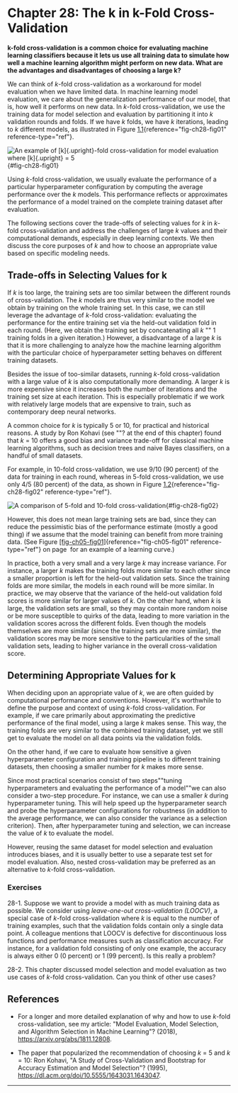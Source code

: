 







# Chapter 28: The k in k-Fold Cross-Validation [](#chapter-28-the-k-in-k-fold-cross-validation)



**k-fold cross-validation is a common choice for evaluating machine
learning classifiers because it lets us use all training data to
simulate how well a machine learning algorithm might perform on new
data. What are the advantages and disadvantages of choosing a large k?**

We can think of *k*-fold cross-validation as a workaround for model
evaluation when we have limited data. In machine learning model
evaluation, we care about the generalization performance of our model,
that is, how well it performs on new data. In *k*-fold cross-validation,
we use the training data for model selection and evaluation by
partitioning it into *k* validation rounds and folds. If we have *k*
folds, we have *k* iterations, leading to *k* different models, as
illustrated in Figure [1.1](#fig-ch28-fig01){reference="fig-ch28-fig01"
reference-type="ref"}.

![An example of [k]{.upright}-fold cross-validation for model evaluation
where [k]{.upright} = 5](../images/ch28-fig01.png){#fig-ch28-fig01}

Using *k*-fold cross-validation, we usually evaluate the performance of
a particular hyperparameter configuration by computing the average
performance over the *k* models. This performance reflects or
approximates the performance of a model trained on the complete training
dataset after evaluation.

The following sections cover the trade-offs of selecting values for *k*
in *k*-fold cross-validation and address the challenges of large *k*
values and their computational demands, especially in deep learning
contexts. We then discuss the core purposes of *k* and how to choose an
appropriate value based on specific modeling needs.

## Trade-offs in Selecting Values for k [](#trade-offs-in-selecting-values-for-k)

If *k* is too large, the training sets are too similar between the
different rounds of cross-validation. The *k* models are thus very
similar to the model we obtain by training on the whole training set. In
this case, we can still leverage the advantage of *k*-fold
cross-validation: evaluating the performance for the entire training set
via the held-out validation fold in each round. (Here, we obtain the
training set by concatenating all *k* "" 1 training folds in a given
iteration.) However, a disadvantage of a large *k* is that it is more
challenging to analyze how the machine learning algorithm with the
particular choice of hyperparameter setting behaves on different
training datasets.

Besides the issue of too-similar datasets, running *k*-fold
cross-validation with a large value of *k* is also computationally more
demanding. A larger *k* is more expensive since it increases both the
number of iterations and the training set size at each iteration. This
is especially problematic if we work with relatively large models that
are expensive to train, such as contemporary deep neural networks.

A common choice for *k* is typically 5 or 10, for practical and
historical reasons. A study by Ron Kohavi (see ""? at the end of this
chapter) found that *k* = 10 offers a good bias and variance trade-off
for classical machine learning algorithms, such as decision trees and
naive Bayes classifiers, on a handful of small datasets.

For example, in 10-fold cross-validation, we use 9/10 (90 percent) of
the data for training in each round, whereas in 5-fold cross-validation,
we use only 4/5 (80 percent) of the data, as shown in
Figure [1.2](#fig-ch28-fig02){reference="fig-ch28-fig02"
reference-type="ref"}.

![A comparison of 5-fold and 10-fold
cross-validation](../images/ch28-fig02.png){#fig-ch28-fig02}

However, this does not mean large training sets are bad, since they can
reduce the pessimistic bias of the performance estimate (mostly a good
thing) if we assume that the model training can benefit from more
training data. (See
Figure [\[fig-ch05-fig01\]](#fig-ch05-fig01){reference="fig-ch05-fig01"
reference-type="ref"} on page  for an example of a learning curve.)

In practice, both a very small and a very large *k* may increase
variance. For instance, a larger *k* makes the training folds more
similar to each other since a smaller proportion is left for the
held-out validation sets. Since the training folds are more similar, the
models in each round will be more similar. In practice, we may observe
that the variance of the held-out validation fold scores is more similar
for larger values of *k*. On the other hand, when *k* is large, the
validation sets are small, so they may contain more random noise or be
more susceptible to quirks of the data, leading to more variation in the
validation scores across the different folds. Even though the models
themselves are more similar (since the training sets are more similar),
the validation scores may be more sensitive to the particularities of
the small validation sets, leading to higher variance in the overall
cross-validation score.

## Determining Appropriate Values for k [](#determining-appropriate-values-for-k)

When deciding upon an appropriate value of *k*, we are often guided by
computational performance and conventions. However, it's worthwhile to
define the purpose and context of using *k*-fold cross-validation. For
example, if we care primarily about approximating the predictive
performance of the final model, using a large *k* makes sense. This way,
the training folds are very similar to the combined training dataset,
yet we still get to evaluate the model on all data points via the
validation folds.

On the other hand, if we care to evaluate how sensitive a given
hyperparameter configuration and training pipeline is to different
training datasets, then choosing a smaller number for *k* makes more
sense.

Since most practical scenarios consist of two steps""tuning
hyperparameters and evaluating the performance of a model""we can also
consider a two-step procedure. For instance, we can use a smaller *k*
during hyperparameter tuning. This will help speed up the hyperparameter
search and probe the hyperparameter configurations for robustness (in
addition to the average performance, we can also consider the variance
as a selection criterion). Then, after hyperparameter tuning and
selection, we can increase the value of *k* to evaluate the model.

However, reusing the same dataset for model selection and evaluation
introduces biases, and it is usually better to use a separate test set
for model evaluation. Also, nested cross-validation may be preferred as
an alternative to *k*-fold cross-validation.

### Exercises [](#exercises)

28-1. Suppose we want to provide a model with as much training data as
possible. We consider using *leave-one-out cross-validation (LOOCV)*, a
special case of *k*-fold cross-validation where *k* is equal to the
number of training examples, such that the validation folds contain only
a single data point. A colleague mentions that LOOCV is defective for
discontinuous loss functions and performance measures such as
classification accuracy. For instance, for a validation fold consisting
of only one example, the accuracy is always either 0 (0 percent) or 1
(99 percent). Is this really a problem?

28-2. This chapter discussed model selection and model evaluation as two
use cases of *k*-fold cross-validation. Can you think of other use
cases?

## References [](#references)

- For a longer and more detailed explanation of why and how to use
  *k*-fold cross-validation, see my article: "Model Evaluation, Model
  Selection, and Algorithm Selection in Machine Learning"? (2018),
  <https://arxiv.org/abs/1811.12808>.

- The paper that popularized the recommendation of choosing *k* = 5 and
  *k* = 10: Ron Kohavi, "A Study of Cross-Validation and Bootstrap for
  Accuracy Estimation and Model Selection"? (1995),
  <https://dl.acm.org/doi/10.5555/1643031.1643047>.


------------------------------------------------------------------------

